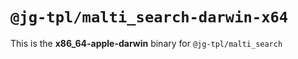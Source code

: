 # `@jg-tpl/malti_search-darwin-x64`

This is the **x86_64-apple-darwin** binary for `@jg-tpl/malti_search`
